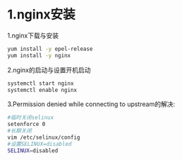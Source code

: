 # 1.nginx安装

1.nginx下载与安装

```bash
yum install -y epel-release
yum install -y nginx
```

2.nginx的启动与设置开机启动

```bash
systemctl start nginx
systemctl enable nginx
```

3.Permission denied while connecting to upstream的解决:

```bash
#临时关闭selinux
setenforce 0
#长期关闭
vim /etc/selinux/config
#设置SELINUX=disabled
SELINUX=disabled
```
